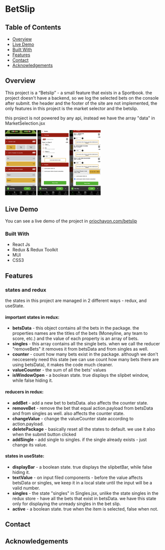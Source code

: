 # BetSlip

## Table of Contents

- [Overview](#overview)
- [Live Demo](#live-demo)
- [Built With](#built-with)
- [Features](#features)
- [Contact](#contact)
- [Acknowledgements](#acknowledgements)

## Overview

This project is a “Betslip” - a small feature that exists in a Sportbook. the project doesn't have a backend, so we log the selected bets on the console after submit. the header and the footer of the site are not implemented, the only features in this project is the market selector and the betslip.

this project is not powered by any api, instead we have the array "data" in MarketSelection.jsx

<img src="https://github.com/orioch/BetSlip/blob/26-take-care-of-warnings-and-finishing-everything/screenshots/Screen%20Shot%202022-12-01%20at%2013.32.54.png?raw=true" width=20% height=20%>      <img src="https://github.com/orioch/BetSlip/blob/26-take-care-of-warnings-and-finishing-everything/screenshots/Screen%20Shot%202022-12-01%20at%2013.33.16.png?raw=true" width=20% height=20%>      <img src="https://github.com/orioch/BetSlip/blob/26-take-care-of-warnings-and-finishing-everything/screenshots/Screen%20Shot%202022-12-01%20at%2013.33.37.png?raw=true" width=20% height=20%> 

## Live Demo

You can see a live demo of the project in [oriochayon.com/betslip](https://oriochayon.com/betslip)

<!-- TODO: Add a screenshot of the live project.
    1. Link to a 'live demo.'
    2. Describe your overall experience in a couple of sentences.
    3. List a few specific technical things that you learned or improved on.
    4. Share any other tips or guidance for others attempting this or something similar.
 -->

### Built With

- React Js
- Redux & Redux Toolkit
- MUI
- CSS3

<!-- TODO: List any MAJOR libraries/frameworks (e.g. React, Tailwind) with links to their homepages. -->

## Features
### states and redux
the states in this project are managed in 2 different ways - redux, and useState. 

#### important states in redux:
 *  **betsData** - this object contains all the bets in the package. the properties names are the titles of the bets (Moneyline, any team to score, etc.) and the value of each property is an array of bets.
 *  **singles** - this array contains all the single bets. when we call the reducer "removeBets" it removes it from betsData and from singles as well.
 *   **counter** - count how many bets exist in the package. although we don't necceserely need this state (we can use count how many bets there are using betsData), it makes the code much cleaner.
 *   **valueCounter** - the sum of all the bets' values
 *   **isWindowOpen** - a boolean state. true displays the slipbet window, while false hiding it.

#### reducers in redux:
 * **addBet** - add a new bet to betsData. also affects the counter state.
 * **removeBet** - remove the bet that equal action.payload from betsData and from singles as well. also affects the counter state.
 * **changeValue** - change the valueCounter state according to action.payload.
 * **deletePackage** - basically reset all the states to default. we use it also when the submit button clicked
 * **addSingle** - add single to singles. if the single already exists - just change its value.

#### states in useState:
 * **displayBar** - a boolean state. true displays the slipbetBar, while false hiding it.
 * **textValue** - on input filed components - before the value affects betsData or singles, we keep it in a local state until the input will be a valid number.
 * **singles** - the state "singles" in Singles.jsx, unlike the state singles in the redux store - have all the bets that exist in betsData. we have this state only for displaying the unready singles in the bet slip.
 * **active** - a boolean state. true when the item is selected, false when not.


## Contact

<!-- TODO: Include icons and links to your RELEVANT, PROFESSIONAL 'DEV-ORIENTED' social media. LinkedIn and dev.to are minimum. -->

## Acknowledgements

<!-- TODO: List any blog posts, tutorials or plugins that you may have used to complete the project. Only list those that had a significant impact. Obviously, we all 'Google' stuff while working on our things, but maybe something in particular stood out as a 'major contributor' to your skill set for this project. -->
